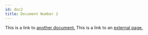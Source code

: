 ```yaml
---
id: doc2
title: Document Number 2
---
```


This is a link to [another document.](examples/doc3.md) This is a link to an [external page.](http://www.example.com/)
